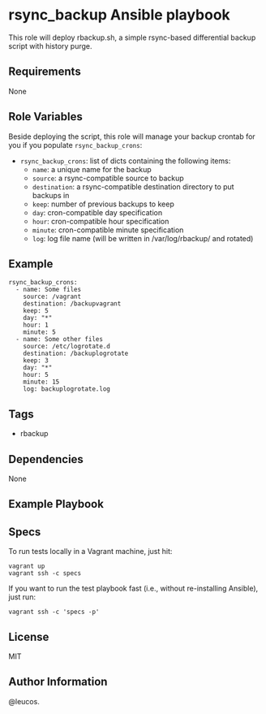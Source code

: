 rsync_backup Ansible playbook
=============================

This role will deploy rbackup.sh, a simple rsync-based differential backup script with history purge.

Requirements
------------

None

Role Variables
--------------

Beside deploying the script, this role will manage your backup crontab for you if you populate `rsync_backup_crons`:

  - `rsync_backup_crons`: list of dicts containing the following items:
    - `name`: a unique name for the backup
    - `source`: a rsync-compatible source to backup
    - `destination`: a rsync-compatible destination directory to put
      backups in
    - `keep`: number of previous backups to keep
    - `day`: cron-compatible day specification
    - `hour`: cron-compatible hour specification
    - `minute`: cron-compatible minute specification
    - `log`: log file name (will be written in  /var/log/rbackup/ and rotated)

Example
-------

```
rsync_backup_crons:
  - name: Some files
    source: /vagrant
    destination: /backupvagrant
    keep: 5
    day: "*"
    hour: 1
    minute: 5
  - name: Some other files
    source: /etc/logrotate.d
    destination: /backuplogrotate
    keep: 3
    day: "*"
    hour: 5
    minute: 15
    log: backuplogrotate.log
```

Tags
----

  - rbackup

Dependencies
------------

None

Example Playbook
----------------

Specs
-----

To run tests locally in a Vagrant machine, just hit:

    vagrant up
    vagrant ssh -c specs

If you want to run the test playbook fast (i.e., without re-installing Ansible),
just run:

    vagrant ssh -c 'specs -p'

License
-------

MIT

Author Information
------------------

@leucos.

